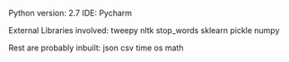 Python version: 2.7
IDE: Pycharm

External Libraries involved:
tweepy
nltk
stop_words
sklearn
pickle
numpy

Rest are probably inbuilt:
json
csv
time
os
math